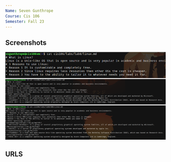 ```yaml
---
Name: Seven Gunthrope
Course: Cis 106
Semester: Fall 23
---
```


## Screenshots
![linuxmd](linuxmdss.png)
![linuxother](linuxotherss.png)
![GNU](GNUlinuxss.png) 


## URLS